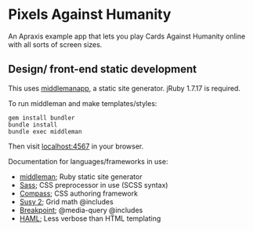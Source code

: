 # Pixels Against Humanity

An Apraxis example app that lets you play Cards Against Humanity online
with all sorts of screen sizes.

## Design/ front-end static development

This uses [middlemanapp](http://middlemanapp.com), a static site
generator. jRuby 1.7.17 is required.

To run middleman and make templates/styles:

```
gem install bundler
bundle install
bundle exec middleman
```

Then visit [localhost:4567](http://localhost:4567) in your browser.

Documentation for languages/frameworks in use:

* [middleman](http://middlemanapp.com); Ruby static site generator
* [Sass](http://sass-lang.com); CSS preprocessor in use (SCSS syntax)
* [Compass](http://compass-style.org); CSS authoring framework
* [Susy 2](http://susy.oddbird.net/); Grid math @includes
* [Breakpoint](http://breakpoint-sass.com/); @media-query @includes
* [HAML](http://haml.info/); Less verbose than HTML templating

